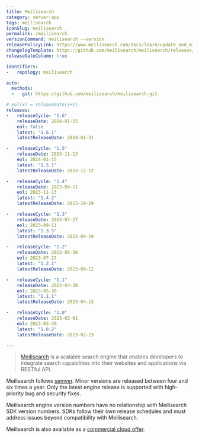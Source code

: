 ```yaml
---
title: Meilisearch
category: server-app
tags: meilisearch
iconSlug: meilisearch
permalink: /meilisearch
versionCommand: meilisearch --version
releasePolicyLink: https://www.meilisearch.com/docs/learn/update_and_migration/versioning
changelogTemplate: https://github.com/meilisearch/meilisearch/releases/tag/v__LATEST__
releaseDateColumn: true

identifiers:
-   repology: meilisearch

auto:
  methods:
  -   git: https://github.com/meilisearch/meilisearch.git

# eol(x) = releaseDate(x+1)
releases:
-   releaseCycle: "1.6"
    releaseDate: 2024-01-15
    eol: false
    latest: "1.6.1"
    latestReleaseDate: 2024-01-31

-   releaseCycle: "1.5"
    releaseDate: 2023-11-13
    eol: 2024-01-15
    latest: "1.5.1"
    latestReleaseDate: 2023-12-12

-   releaseCycle: "1.4"
    releaseDate: 2023-09-11
    eol: 2023-11-13
    latest: "1.4.2"
    latestReleaseDate: 2023-10-19

-   releaseCycle: "1.3"
    releaseDate: 2023-07-27
    eol: 2023-09-11
    latest: "1.3.5"
    latestReleaseDate: 2023-09-19

-   releaseCycle: "1.2"
    releaseDate: 2023-05-30
    eol: 2023-07-27
    latest: "1.2.1"
    latestReleaseDate: 2023-09-12

-   releaseCycle: "1.1"
    releaseDate: 2023-03-30
    eol: 2023-05-30
    latest: "1.1.1"
    latestReleaseDate: 2023-04-13

-   releaseCycle: "1.0"
    releaseDate: 2023-02-01
    eol: 2023-03-30
    latest: "1.0.2"
    latestReleaseDate: 2023-02-23

---
```


> [Meilisearch](https://www.meilisearch.com/) is a scalable search engine that enables developers
> to integrate search capabilities into their websites and applications via RESTful API.

Meilisearch follows [semver](https://github.com/meilisearch/engine-team/blob/main/resources/versioning-policy.md).
Minor versions are released between four and six times a year.
Only the latest engine release is supported with high-priority bug and security fixes.

Meilisearch engine version numbers have no relationship with Meilisearch SDK version numbers.
SDKs follow their own release schedules and must address issues beyond compatibility with Meilisearch.

Meilisearch is also available as a [commercial cloud offer](https://www.meilisearch.com/cloud).
